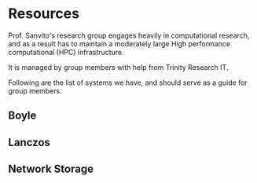 # Resources

Prof. Sanvito's research group engages heavily in computational research, and as a result has to maintain a moderately large High performance computational (HPC) infrastructure.

It is managed by group members with help from Trinity Research IT.

Following are the list of systems we have, and should serve as a guide for group members.

## Boyle

## Lanczos

## Network Storage


